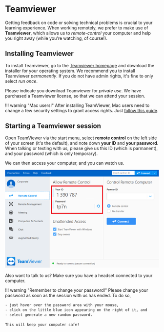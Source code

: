 # Teamviewer

Getting feedback on code or solving technical problems is crucial to your learning experience.
When working remotely, we prefer to make use of **Teamviewer**,
which allows us to *remote-control* your computer and help you right away (while you're watching, of course!).

## Installing Teamviewer

To install Teamviewer, go to the [Teamviewer homepage](https://www.teamviewer.com/en/download/windows/) and download the installer for your operating system.
We recommend you to install Teamviewer *permanently*. If you do not have admin rights, it's fine to only select *run once*.

Please indicate you download Teamviewer for *private use*. We have purchased a Teamviewer license, so that we can attend your session.

!!! warning "Mac users!"
		After installing TeamViewer, Mac users need to change a few security settings to grant access rights. Just [follow this guide](https://community.teamviewer.com/t5/Knowledge-Base/How-to-control-a-Mac-running-macOS-10-14-or-higher/ta-p/44699).

## Starting a Teamviewer session

Open TeamViewer via the start menu, select **remote control** on the left side of your screen (it's the default), and note down **your ID** and **your password**. When talking or texting with us, please give us this ID (which is parmanent),
and your password (which is only temporary).

We can then access your computer, and you can watch us.

![Screenshot of Teamviewer](teamviewer.png)

Also want to talk to us? Make sure you have a headset connected to your computer.

!!! warning "Remember to change your password!"
	Please change your password as soon as the session with us has ended.
	To do so,

	- just hover over the password area with your mouse,
	- click on the little blue icon appearing on the right of it, and
	- select generate a new random password.

	This will keep your computer safe!
